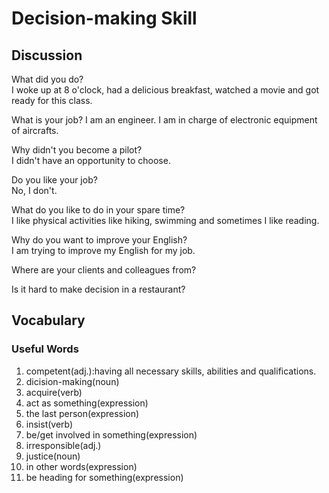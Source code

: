 # Decision-making Skill
## Discussion
What did you do?  
I woke up at 8 o'clock, had a delicious breakfast, watched a movie and got ready for this class.  

What is your job? 
I am an engineer. I am in charge of electronic equipment of aircrafts.   

Why didn't you become a pilot?  
I didn't have an opportunity to choose.  

Do you like your job?  
No, I don't.  

What do you like to do in your spare time?  
I like physical activities like hiking, swimming and sometimes I like reading.  

Why do you want to improve your English?  
I am trying to improve my English for my job.  

Where are your clients and colleagues from?  

Is it hard to make decision in a restaurant?  

## Vocabulary
### Useful Words
1. competent(adj.):having all necessary skills, abilities and qualifications.
1. dicision-making(noun)
1. acquire(verb)
1. act as something(expression)
1. the last person(expression)
1. insist(verb)
1. be/get involved in something(expression)
1. irresponsible(adj.)
1. justice(noun)
1. in other words(expression)
1. be heading for something(expression)
